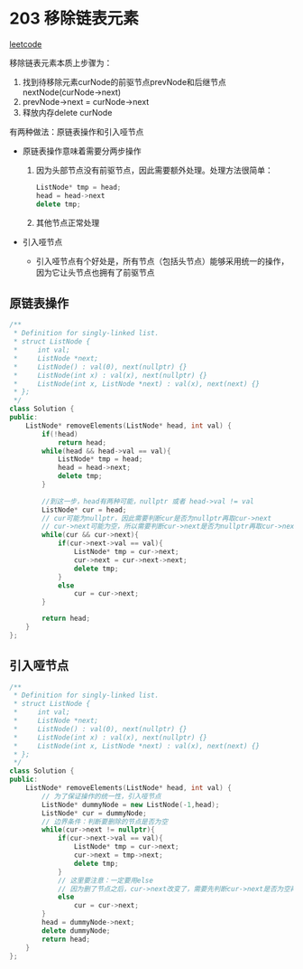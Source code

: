 # 203 移除链表元素

[leetcode](https://leetcode.cn/problems/remove-linked-list-elements/description/)

移除链表元素本质上步骤为：

1. 找到待移除元素curNode的前驱节点prevNode和后继节点nextNode(curNode->next)
2. prevNode->next = curNode->next 
3. 释放内存delete curNode

有两种做法：原链表操作和引入哑节点

- 原链表操作意味着需要分两步操作

  1. 因为头部节点没有前驱节点，因此需要额外处理。处理方法很简单：

     ```C++
     ListNode* tmp = head;
     head = head->next
     delete tmp;
     ```

  2. 其他节点正常处理

- 引入哑节点

  - 引入哑节点有个好处是，所有节点（包括头节点）能够采用统一的操作，因为它让头节点也拥有了前驱节点

## 原链表操作

```C++
/**
 * Definition for singly-linked list.
 * struct ListNode {
 *     int val;
 *     ListNode *next;
 *     ListNode() : val(0), next(nullptr) {}
 *     ListNode(int x) : val(x), next(nullptr) {}
 *     ListNode(int x, ListNode *next) : val(x), next(next) {}
 * };
 */
class Solution {
public:
    ListNode* removeElements(ListNode* head, int val) {
        if(!head)
            return head;
        while(head && head->val == val){
            ListNode* tmp = head;
            head = head->next;
            delete tmp;
        }
        
        //到这一步，head有两种可能，nullptr 或者 head->val != val
        ListNode* cur = head;
        // cur可能为nullptr，因此需要判断cur是否为nullptr再取cur->next
        // cur->next可能为空，所以需要判断cur->next是否为nullptr再取cur->next->val
        while(cur && cur->next){
            if(cur->next->val == val){
                ListNode* tmp = cur->next;
                cur->next = cur->next->next;
                delete tmp;
            }
            else
                cur = cur->next;
        }

        return head;
    }
};
```



## 引入哑节点

```C++
/**
 * Definition for singly-linked list.
 * struct ListNode {
 *     int val;
 *     ListNode *next;
 *     ListNode() : val(0), next(nullptr) {}
 *     ListNode(int x) : val(x), next(nullptr) {}
 *     ListNode(int x, ListNode *next) : val(x), next(next) {}
 * };
 */
class Solution {
public:
    ListNode* removeElements(ListNode* head, int val) {
        // 为了保证操作的统一性，引入哑节点
        ListNode* dummyNode = new ListNode(-1,head);
        ListNode* cur = dummyNode;
        // 边界条件：判断要删除的节点是否为空
        while(cur->next != nullptr){
            if(cur->next->val == val){
                ListNode* tmp = cur->next;
                cur->next = tmp->next;
                delete tmp;
            }
            // 这里要注意：一定要用else
            // 因为删了节点之后，cur->next改变了，需要先判断cur->next是否为空再取cur->next->val
            else
                cur = cur->next;
        }
        head = dummyNode->next;
        delete dummyNode;
        return head;
    }
};
```


